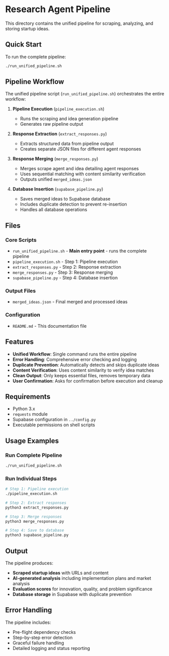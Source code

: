 # Research Agent Pipeline

This directory contains the unified pipeline for scraping, analyzing, and storing startup ideas.

## Quick Start

To run the complete pipeline:

```bash
./run_unified_pipeline.sh
```

## Pipeline Workflow

The unified pipeline script (`run_unified_pipeline.sh`) orchestrates the entire workflow:

1. **Pipeline Execution** (`pipeline_execution.sh`)
   - Runs the scraping and idea generation pipeline
   - Generates raw pipeline output

2. **Response Extraction** (`extract_responses.py`)
   - Extracts structured data from pipeline output
   - Creates separate JSON files for different agent responses

3. **Response Merging** (`merge_responses.py`)
   - Merges scrape agent and idea detailing agent responses
   - Uses sequential matching with content similarity verification
   - Outputs unified `merged_ideas.json`

4. **Database Insertion** (`supabase_pipeline.py`)
   - Saves merged ideas to Supabase database
   - Includes duplicate detection to prevent re-insertion
   - Handles all database operations

## Files

### Core Scripts
- `run_unified_pipeline.sh` - **Main entry point** - runs the complete pipeline
- `pipeline_execution.sh` - Step 1: Pipeline execution
- `extract_responses.py` - Step 2: Response extraction
- `merge_responses.py` - Step 3: Response merging
- `supabase_pipeline.py` - Step 4: Database insertion

### Output Files
- `merged_ideas.json` - Final merged and processed ideas

### Configuration
- `README.md` - This documentation file

## Features

- **Unified Workflow**: Single command runs the entire pipeline
- **Error Handling**: Comprehensive error checking and logging
- **Duplicate Prevention**: Automatically detects and skips duplicate ideas
- **Content Verification**: Uses content similarity to verify idea matches
- **Clean Output**: Only keeps essential files, removes temporary data
- **User Confirmation**: Asks for confirmation before execution and cleanup

## Requirements

- Python 3.x
- `requests` module
- Supabase configuration in `../config.py`
- Executable permissions on shell scripts

## Usage Examples

### Run Complete Pipeline
```bash
./run_unified_pipeline.sh
```

### Run Individual Steps
```bash
# Step 1: Pipeline execution
./pipeline_execution.sh

# Step 2: Extract responses
python3 extract_responses.py

# Step 3: Merge responses
python3 merge_responses.py

# Step 4: Save to database
python3 supabase_pipeline.py
```

## Output

The pipeline produces:
- **Scraped startup ideas** with URLs and content
- **AI-generated analysis** including implementation plans and market analysis
- **Evaluation scores** for innovation, quality, and problem significance
- **Database storage** in Supabase with duplicate prevention

## Error Handling

The pipeline includes:
- Pre-flight dependency checks
- Step-by-step error detection
- Graceful failure handling
- Detailed logging and status reporting
